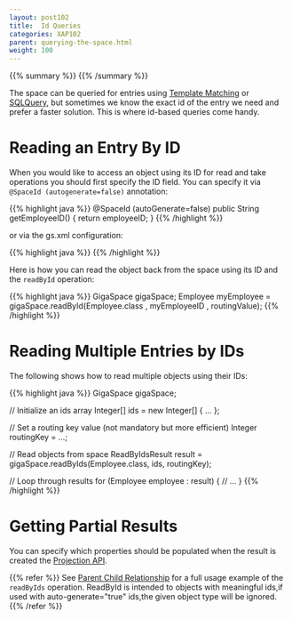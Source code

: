 ```yaml
---
layout: post102
title:  Id Queries
categories: XAP102
parent: querying-the-space.html
weight: 100
---
```



{{% summary %}} {{% /summary %}}


The space can be queried for entries using [Template Matching](./query-template-matching.html) or [SQLQuery](./query-sql.html), but sometimes we know the exact id of the entry we need and prefer a faster solution. This is where id-based queries come handy.

# Reading an Entry By ID

When you would like to access an object using its ID for read and take operations you should first specify the ID field. You can specify it via `@SpaceId (autogenerate=false)` annotation:

{{% highlight java %}}
@SpaceId (autoGenerate=false)
public String getEmployeeID() {
    return employeeID;
}
{{% /highlight %}}

or via the gs.xml configuration:

{{% highlight java %}}
<id name="employeeID" auto-generate="false" />
{{% /highlight %}}

Here is how you can read the object back from the space using its ID and the `readById` operation:

{{% highlight java %}}
GigaSpace gigaSpace;
Employee myEmployee = gigaSpace.readById(Employee.class , myEmployeeID , routingValue);
{{% /highlight %}}

# Reading Multiple Entries by IDs

The following shows how to read multiple objects using their IDs:

{{% highlight java %}}
GigaSpace gigaSpace;

// Initialize an ids array
Integer[] ids = new Integer[] { ... };

// Set a routing key value (not mandatory but more efficient)
Integer routingKey = ...;

// Read objects from space
ReadByIdsResult<Employee> result = gigaSpace.readByIds(Employee.class, ids, routingKey);

// Loop through results
for (Employee employee : result) {
  // ...
}
{{% /highlight %}}

# Getting Partial Results

You can specify which properties should be populated when the result is created the [Projection API](./query-partial-results.html).

{{% refer %}}
See [Parent Child Relationship](/sbp/parent-child-relationship.html) for a full usage example of the `readByIds` operation.
ReadById is intended to objects with meaningful ids,if used with auto-generate="true" ids,the given object type will be ignored.
{{% /refer %}}


